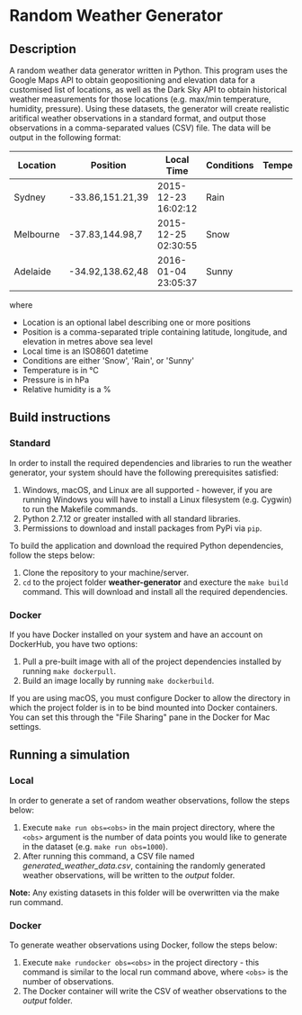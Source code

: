 # Random Weather Generator

## Description

A random weather data generator written in Python. This program uses the Google Maps API to obtain geopositioning and elevation data for a customised list of locations, as well as the Dark Sky API to obtain historical weather measurements for those locations (e.g. max/min temperature, humidity, pressure). Using these datasets, the generator will create realistic aritifical weather observations in a standard format, and output those observations in a comma-separated values (CSV) file. The data will be output in the following format:

Location  | Position         | Local Time          | Conditions | Temperature | Pressure | Humidity
--------- | ---------------- | ------------------- | ---------- | -----------:| --------:| --------:
Sydney    | -33.86,151.21,39 | 2015-12-23 16:02:12 | Rain       |       +12.5 |   1010.3 | 97
Melbourne | -37.83,144.98,7  | 2015-12-25 02:30:55 | Snow       |        -5.3 |    998.4 | 55
Adelaide  | -34.92,138.62,48 | 2016-01-04 23:05:37 | Sunny      |       +39.4 |   1114.1 | 12

where

 - Location is an optional label describing one or more positions
 - Position is a comma-separated triple containing latitude, longitude, and
   elevation in metres above sea level
 - Local time is an ISO8601 datetime
 - Conditions are either 'Snow', 'Rain', or 'Sunny'
 - Temperature is in °C
 - Pressure is in hPa
 - Relative humidity is a %

## Build instructions

### Standard

In order to install the required dependencies and libraries to run the weather generator, your system should have the following prerequisites satisfied:
1. Windows, macOS, and Linux are all supported - however, if you are running Windows you will have to install a Linux filesystem (e.g. Cygwin) to run the Makefile commands.
1. Python 2.7.12 or greater installed with all standard libraries.
1. Permissions to download and install packages from PyPi via `pip`.

To build the application and download the required Python dependencies, follow the steps below:
1. Clone the repository to your machine/server.
2. `cd` to the project folder **weather-generator** and execture the `make build` command. This will download and install all the required dependencies.

### Docker

If you have Docker installed on your system and have an account on DockerHub, you have two options:
1. Pull a pre-built image with all of the project dependencies installed by running `make dockerpull`.
2. Build an image locally by running `make dockerbuild`.

If you are using macOS, you must configure Docker to allow the directory in which the project folder is in to be bind mounted into Docker containers. You can set this through the "File Sharing" pane in the Docker for Mac settings.

## Running a simulation

### Local

In order to generate a set of random weather observations, follow the steps below:
1. Execute `make run obs=<obs>` in the main project directory, where the `<obs>` argument is the number of data points you would like to generate in the dataset (e.g. `make run obs=1000`).
2. After running this command, a CSV file named _generated_weather_data.csv_, containing the randomly generated weather observations, will be written to the _output_ folder.

**Note:** Any existing datasets in this folder will be overwritten via the make run command.

### Docker

To generate weather observations using Docker, follow the steps below:
1. Execute `make rundocker obs=<obs>` in the project directory - this command is similar to the local run command above, where `<obs>` is the number of observations.
2. The Docker container will write the CSV of weather observations to the _output_ folder.




